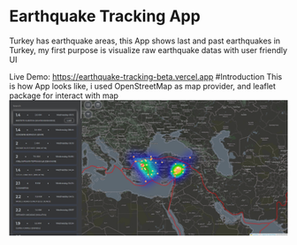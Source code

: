 # Earthquake Tracking App

Turkey has earthquake areas, this App shows last and past earthquakes in Turkey, my first purpose is visualize raw earthquake datas with user friendly UI

Live Demo: https://earthquake-tracking-beta.vercel.app
#Introduction
This is how App looks like, i used OpenStreetMap as map provider, and leaflet package for interact with map
![](./public/images/earthquakeMap.png)

